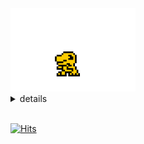 <img src="https://github.com/ljlm0402/ljlm0402/blob/images/avatar.gif?raw=true" width="200px" alt="agumon" />

<br />

<details>
<summary>
  details
</summary>

<br />

## 📊 Coding Stats

<img src="https://github.com/ljlm0402/ljlm0402/blob/master/images/stat.svg" alt="Alternative Text"/>

## 📈 GitHub Stats

<img src="https://github-readme-stats.vercel.app/api/top-langs/?username=ljlm0402&hide=java,html" align="center" alt="Most Used Languages" />

<img src="https://github-readme-stats.vercel.app/api?username=ljlm0402" align="center" alt="GitHub Stats" />

</details>

<br />

[![Hits](https://hits.seeyoufarm.com/api/count/incr/badge.svg?url=https%3A%2F%2Fgithub.com%2Fljlm0402%2Fhit-counter&count_bg=%23FFCC00&title_bg=%23000000&icon=pinboard.svg&icon_color=%23FFFFFF&title=visit&edge_flat=true)](https://hits.seeyoufarm.com)

